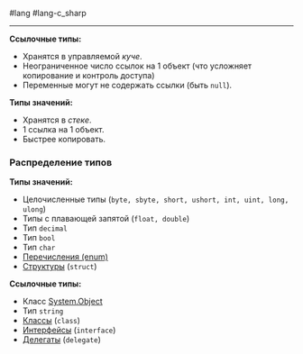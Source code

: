 #lang #lang-c_sharp

---
**Ссылочные типы:**
- Хранятся в управляемой *куче*.
- Неограниченное число ссылок на 1 объект (что усложняет копирование и контроль доступа)
- Переменные могут не содержать ссылки (быть `null`).

**Типы значений:**
- Хранятся в *стеке*.
- 1 ссылка на 1 объект.
- Быстрее копировать.

### Распределение типов

**Типы значений:**
- Целочисленные типы (`byte, sbyte, short, ushort, int, uint, long, ulong`)
- Типы с плавающей запятой (`float, double`)
- Тип `decimal`
- Тип `bool`
- Тип `char`
- [Перечисления (enum)](1.%20Lang/C-sharp/0.%20Введение/_Особые%20типы/Перечисления%20(enum).md) 
- [Структуры](1.%20Lang/C-sharp/0.%20Введение/2.%20Классы%20и%20структуры/1.%20Структуры.md) (`struct`)

**Ссылочные типы:**
- Класс [System.Object](1.%20Lang/C-sharp/0.%20Введение/2.%20Классы%20и%20структуры/System.Object.md)
- Тип `string`
- [Классы](1.%20Lang/C-sharp/0.%20Введение/2.%20Классы%20и%20структуры/1.%20Классы.md) (`class`)
- [Интерфейсы](1.%20Lang/C-sharp/0.%20Введение/3.%20Интерфейсы/1.%20Интерфейсы.md) (`interface`)
- [Делегаты](1.%20Lang/C-sharp/0.%20Введение/3.%20Делегаты/1.%20Делегаты.md) (`delegate`)
